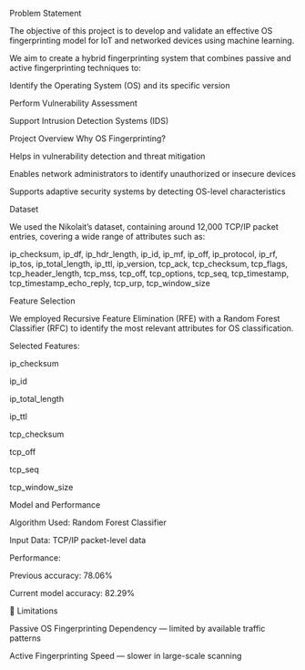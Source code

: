 Problem Statement

The objective of this project is to develop and validate an effective OS fingerprinting model for IoT and networked devices using machine learning.

We aim to create a hybrid fingerprinting system that combines passive and active fingerprinting techniques to:

Identify the Operating System (OS) and its specific version

Perform Vulnerability Assessment

Support Intrusion Detection Systems (IDS)

Project Overview
Why OS Fingerprinting?

Helps in vulnerability detection and threat mitigation

Enables network administrators to identify unauthorized or insecure devices

Supports adaptive security systems by detecting OS-level characteristics

 Dataset

We used the Nikolait’s dataset, containing around 12,000 TCP/IP packet entries, covering a wide range of attributes such as:

ip_checksum, ip_df, ip_hdr_length, ip_id, ip_mf, ip_off, ip_protocol,
ip_rf, ip_tos, ip_total_length, ip_ttl, ip_version,
tcp_ack, tcp_checksum, tcp_flags, tcp_header_length, tcp_mss,
tcp_off, tcp_options, tcp_seq, tcp_timestamp, tcp_timestamp_echo_reply,
tcp_urp, tcp_window_size

Feature Selection

We employed Recursive Feature Elimination (RFE) with a Random Forest Classifier (RFC) to identify the most relevant attributes for OS classification.

Selected Features:

ip_checksum

ip_id

ip_total_length

ip_ttl

tcp_checksum

tcp_off

tcp_seq

tcp_window_size

Model and Performance

Algorithm Used: Random Forest Classifier

Input Data: TCP/IP packet-level data

Performance:

Previous accuracy: 78.06%

Current model accuracy: 82.29%



🚧 Limitations

Passive OS Fingerprinting Dependency — limited by available traffic patterns

Active Fingerprinting Speed — slower in large-scale scanning
